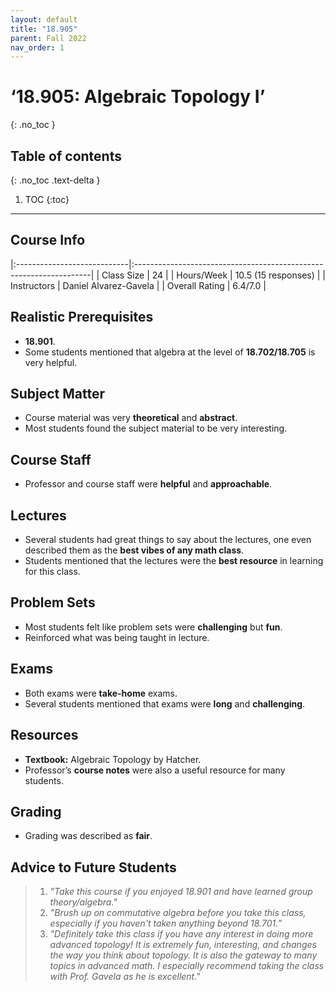 ```yaml
---
layout: default
title: "18.905"
parent: Fall 2022
nav_order: 1
---
```


# ‘18.905: Algebraic Topology I’
{: .no_toc }

## Table of contents
{: .no_toc .text-delta }

1. TOC
{:toc}

---

## Course Info

|:----------------------------|:-------------------------------------------------------------------|
| Class Size    		| 24                                                           		|
| Hours/Week        	| 10.5 (15 responses)                                          	| 
| Instructors         	| Daniel Alvarez-Gavela				|
| Overall Rating	| 6.4/7.0						|

## Realistic Prerequisites
* **18.901**.
* Some students mentioned that algebra at the level of **18.702/18.705** is very helpful.

## Subject Matter
* Course material was very **theoretical** and **abstract**.
* Most students found the subject material to be very interesting.

## Course Staff
* Professor and course staff were **helpful** and **approachable**.

## Lectures
* Several students had great things to say about the lectures, one even described them as the **best vibes of any math class**.
* Students mentioned that the lectures were the **best resource** in learning for this class.

## Problem Sets
* Most students felt like problem sets were **challenging** but **fun**.
* Reinforced what was being taught in lecture.

## Exams
* Both exams were **take-home** exams.
* Several students mentioned that exams were **long** and **challenging**.

## Resources
* **Textbook:** Algebraic Topology by Hatcher.
* Professor’s **course notes** were also a useful resource for many students.

## Grading
* Grading was described as **fair**.

## Advice to Future Students
> 1. *"Take this course if you enjoyed 18.901 and have learned group theory/algebra."* 
> 2. *”Brush up on commutative algebra before you take this class, especially if you haven't taken anything beyond 18.701.”*
> 3. *"Definitely take this class if you have any interest in doing more advanced topology! It is extremely fun, interesting, and changes the way you think about topology. It is also the gateway to many topics in advanced math. I especially recommend taking the class with Prof. Gavela as he is excellent."*



